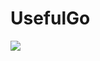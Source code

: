 # UsefulGo

<img src="https://lh4.googleusercontent.com/N7AtMAy2CZ5Clx4Ri3n1QK5P70-ucZrZ05DpJQbPL7eJ9i5hipxLAgtCo8tNW7Yi1tjqoUrqR1uTuimxWlh4wwIJmeUkuxtc-5n4XQ3-FPUFEikBDXC2x6AwUL4GBb2qhnJhA_x-"/>
